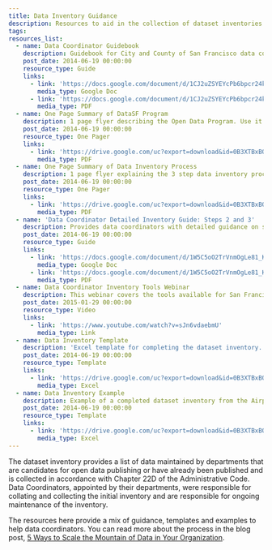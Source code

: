 ```yaml
---
title: Data Inventory Guidance
description: Resources to aid in the collection of dataset inventories for the open data program.
tags:
resources_list:
  - name: Data Coordinator Guidebook
    description: Guidebook for City and County of San Francisco data coordinators.
    post_date: 2014-06-19 00:00:00
    resource_type: Guide
    links:
      - link: 'https://docs.google.com/document/d/1CJ2uZSYEYcPb6bpcr24kcRCV0zDN-9xYE-o7FA23EMk/edit?usp=sharing'
        media_type: Google Doc
      - link: 'https://docs.google.com/document/d/1CJ2uZSYEYcPb6bpcr24kcRCV0zDN-9xYE-o7FA23EMk/export?format=pdf'
        media_type: PDF
  - name: One Page Summary of DataSF Program
    description: 1 page flyer describing the Open Data Program. Use it to explain DataSF to your City colleagues.
    post_date: 2014-06-19 00:00:00
    resource_type: One Pager
    links:
      - link: 'https://drive.google.com/uc?export=download&id=0B3XTBxBQSd0hZFBMVDFIZy1fMEk'
        media_type: PDF
  - name: One Page Summary of Data Inventory Process
    description: 1 page flyer explaining the 3 step data inventory process.
    post_date: 2014-06-19 00:00:00
    resource_type: One Pager
    links:
      - link: 'https://drive.google.com/uc?export=download&id=0B3XTBxBQSd0hX0MzWnRodTVVNG8'
        media_type: PDF
  - name: 'Data Coordinator Detailed Inventory Guide: Steps 2 and 3'
    description: Provides data coordinators with detailed guidance on steps 2 and 3 of the data inventory.
    post_date: 2014-06-19 00:00:00
    resource_type: Guide
    links:
      - link: 'https://docs.google.com/document/d/1W5C5oO2TrVnmOgLe81_KYgmbghj6hDs9-4SC-ygMDV4/edit'
        media_type: Google Doc
      - link: 'https://docs.google.com/document/d/1W5C5oO2TrVnmOgLe81_KYgmbghj6hDs9-4SC-ygMDV4/export?format=pdf'
        media_type: PDF
  - name: Data Coordinator Inventory Tools Webinar
    description: This webinar covers the tools available for San Francisco Data Coordinators to complete the dataset inventory.
    post_date: 2015-01-29 00:00:00
    resource_type: Video
    links:
      - link: 'https://www.youtube.com/watch?v=sJn6vdaebmU'
        media_type: Link
  - name: Data Inventory Template
    description: 'Excel template for completing the dataset inventory. Note: You must enable macros for the template to work.'
    post_date: 2014-06-19 00:00:00
    resource_type: Template
    links:
      - link: 'https://drive.google.com/uc?export=download&id=0B3XTBxBQSd0hYzJTTUY1TzMwcjA'
        media_type: Excel
  - name: Data Inventory Example
    description: Example of a completed dataset inventory from the Airport.
    post_date: 2014-06-19 00:00:00
    resource_type: Template
    links:
      - link: 'https://drive.google.com/uc?export=download&id=0B3XTBxBQSd0hTE9WSml4eEpIcW8'
        media_type: Excel
---
```



The dataset inventory provides a list of data maintained by departments that are candidates for open data publishing or have already been published and is collected in accordance with Chapter 22D of the Administrative Code. Data Coordinators, appointed by their departments, were responsible for collating and collecting the initial inventory and are responsible for ongoing maintenance of the inventory.

The resources here provide a mix of guidance, templates and examples to help data coordinators. You can read more about the process in the blog post, [5 Ways to Scale the Mountain of Data in Your Organization](/blog/5-ways-to-scale-mountain-of-data/).